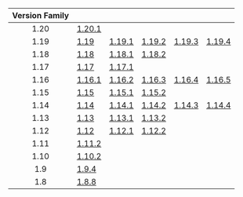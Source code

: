| Version Family | | | | | |
|:---:|---|---|---|---|---|
| 1.20 | [1.20.1](https://github.com/BaldGang/spigot-build/releases/download/20230704/spigot-1.20.1.jar) | | | | |
| 1.19 | [1.19](https://github.com/BaldGang/spigot-build/releases/download/20230704/spigot-1.19.jar) | [1.19.1](https://github.com/BaldGang/spigot-build/releases/download/20230704/spigot-1.19.1.jar) | [1.19.2](https://github.com/BaldGang/spigot-build/releases/download/20230704/spigot-1.19.2.jar) | [1.19.3](https://github.com/BaldGang/spigot-build/releases/download/20230704/spigot-1.19.3.jar) | [1.19.4](https://github.com/BaldGang/spigot-build/releases/download/20230704/spigot-1.19.4.jar) |
| 1.18 | [1.18](https://github.com/BaldGang/spigot-build/releases/download/20230704/spigot-1.18.jar) | [1.18.1](https://github.com/BaldGang/spigot-build/releases/download/20230704/spigot-1.18.1.jar) | [1.18.2](https://github.com/BaldGang/spigot-build/releases/download/20230704/spigot-1.18.2.jar) | | |
| 1.17 | [1.17](https://github.com/BaldGang/spigot-build/releases/download/20230704/spigot-1.17.jar) | [1.17.1](https://github.com/BaldGang/spigot-build/releases/download/20230704/spigot-1.17.1.jar) | | | |
| 1.16 | [1.16.1](https://github.com/BaldGang/spigot-build/releases/download/20230704/spigot-1.16.1.jar) | [1.16.2](https://github.com/BaldGang/spigot-build/releases/download/20230704/spigot-1.16.2.jar) | [1.16.3](https://github.com/BaldGang/spigot-build/releases/download/20230704/spigot-1.16.3.jar) | [1.16.4](https://github.com/BaldGang/spigot-build/releases/download/20230704/spigot-1.16.4.jar) | [1.16.5](https://github.com/BaldGang/spigot-build/releases/download/20230704/spigot-1.16.5.jar) |
| 1.15 | [1.15](https://github.com/BaldGang/spigot-build/releases/download/20230704/spigot-1.15.jar) | [1.15.1](https://github.com/BaldGang/spigot-build/releases/download/20230704/spigot-1.15.1.jar) | [1.15.2](https://github.com/BaldGang/spigot-build/releases/download/20230704/spigot-1.15.2.jar) | | |
| 1.14 | [1.14](https://github.com/BaldGang/spigot-build/releases/download/20230704/spigot-1.14.jar) | [1.14.1](https://github.com/BaldGang/spigot-build/releases/download/20230704/spigot-1.14.1.jar) | [1.14.2](https://github.com/BaldGang/spigot-build/releases/download/20230704/spigot-1.14.2.jar) | [1.14.3](https://github.com/BaldGang/spigot-build/releases/download/20230704/spigot-1.14.3.jar) | [1.14.4](https://github.com/BaldGang/spigot-build/releases/download/20230704/spigot-1.14.4.jar) |
| 1.13 | [1.13](https://github.com/BaldGang/spigot-build/releases/download/20230704/spigot-1.13.jar) | [1.13.1](https://github.com/BaldGang/spigot-build/releases/download/20230704/spigot-1.13.1.jar) | [1.13.2](https://github.com/BaldGang/spigot-build/releases/download/20230704/spigot-1.13.2.jar) | | |
| 1.12 | [1.12](https://github.com/BaldGang/spigot-build/releases/download/20230704/spigot-1.12.jar) | [1.12.1](https://github.com/BaldGang/spigot-build/releases/download/20230704/spigot-1.12.1.jar) | [1.12.2](https://github.com/BaldGang/spigot-build/releases/download/20230704/spigot-1.12.2.jar) | | |
| 1.11 | [1.11.2](https://github.com/BaldGang/spigot-build/releases/download/20230704/spigot-1.11.2.jar) | | | | |
| 1.10 | [1.10.2](https://github.com/BaldGang/spigot-build/releases/download/20230704/spigot-1.10.2.jar) | | | | |
| 1.9 | [1.9.4](https://github.com/BaldGang/spigot-build/releases/download/20230704/spigot-1.9.4.jar) | | | | |
| 1.8 | [1.8.8](https://github.com/BaldGang/spigot-build/releases/download/20230704/spigot-1.8.8.jar) | | | | |
